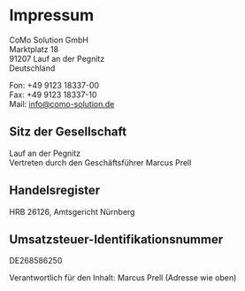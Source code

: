 # Impressum

CoMo Solution GmbH  
Marktplatz 18  
91207 Lauf an der Pegnitz  
Deutschland

Fon: +49 9123 18337-00  
Fax: +49 9123 18337-10  
Mail: [info@como-solution.de](mailto:info@como-solution.de)

## Sitz der Gesellschaft

Lauf an der Pegnitz  
Vertreten durch den Geschäftsführer Marcus Prell

## Handelsregister

HRB 26126, Amtsgericht Nürnberg

## Umsatzsteuer-Identifikationsnummer

DE268586250

Verantwortlich für den Inhalt: Marcus Prell (Adresse wie oben)
